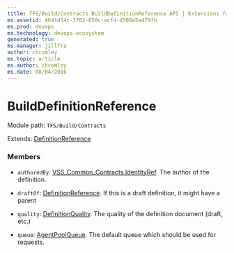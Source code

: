 ```yaml
---
title: TFS/Build/Contracts BuildDefinitionReference API | Extensions for Azure DevOps Services
ms.assetid: 4641d34c-3762-650c-acfd-d309a5a479fb
ms.prod: devops
ms.technology: devops-ecosystem
generated: true
ms.manager: jillfra
author: chcomley
ms.topic: article
ms.author: chcomley
ms.date: 08/04/2016
---
```


# BuildDefinitionReference

Module path: `TFS/Build/Contracts`

Extends: [DefinitionReference](./DefinitionReference.md)

### Members

* `authoredBy`: [VSS_Common_Contracts.IdentityRef](../../../VSS/WebApi/Contracts/IdentityRef.md). The author of the definition.

* `draftOf`: [DefinitionReference](./DefinitionReference.md). If this is a draft definition, it might have a parent

* `quality`: [DefinitionQuality](./DefinitionQuality.md). The quality of the definition document (draft, etc.)

* `queue`: [AgentPoolQueue](./AgentPoolQueue.md). The default queue which should be used for requests.

